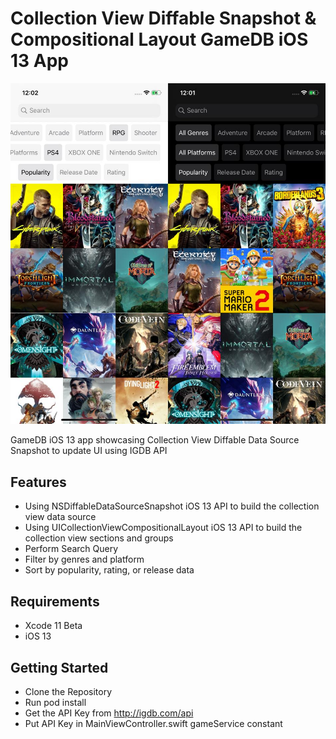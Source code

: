 # Collection View Diffable Snapshot & Compositional Layout  GameDB iOS 13 App

![Alt text](./promo.png?raw=true "GameDB Diffable UI Source")

GameDB iOS 13 app showcasing Collection View Diffable Data Source Snapshot to update UI using IGDB API

## Features
- Using NSDiffableDataSourceSnapshot iOS 13 API to build the collection view data source
- Using UICollectionViewCompositionalLayout iOS 13 API to build the collection view sections and groups
- Perform Search Query
- Filter by genres and platform
- Sort by popularity, rating, or release data

## Requirements
- Xcode 11 Beta
- iOS 13

## Getting Started
- Clone the Repository
- Run pod install
- Get the API Key from http://igdb.com/api
- Put API Key in MainViewController.swift gameService constant
